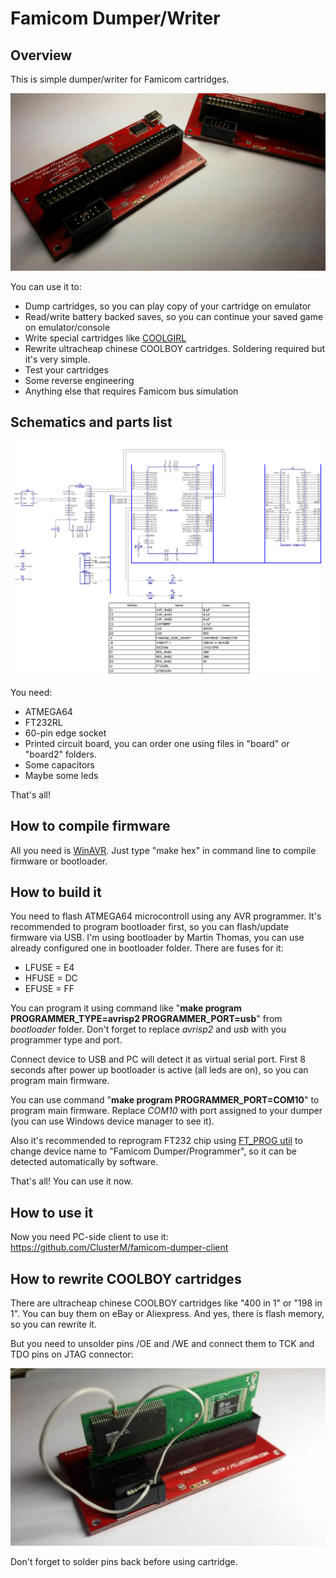 # Famicom Dumper/Writer


## Overview

This is simple dumper/writer for Famicom cartridges.

![Dumper](images/dumper.jpg)

You can use it to:
* Dump cartridges, so you can play copy of your cartridge on emulator
* Read/write battery backed saves, so you can continue your saved game on emulator/console
* Write special cartridges like [COOLGIRL](https://github.com/ClusterM/coolgirl-famicom-multicard)
* Rewrite ultracheap chinese COOLBOY cartridges. Soldering required but it's very simple.
* Test your cartridges
* Some reverse engineering
* Anything else that requires Famicom bus simulation


## Schematics and parts list

![Schematics](schematics/famicom_dumper.png)

You need:
* ATMEGA64
* FT232RL
* 60-pin edge socket
* Printed circuit board, you can order one using files in "board" or "board2" folders.
* Some capacitors
* Maybe some leds

That's all!


## How to compile firmware

All you need is [WinAVR](http://winavr.sourceforge.net/). Just type "make hex" in command line to compile firmware or bootloader.


## How to build it

You need to flash ATMEGA64 microcontroll using any AVR programmer. It's recommended to program bootloader first, so you can flash/update firmware via USB. I'm using bootloader by Martin Thomas, you can use already configured one in bootloader folder. There are fuses for it:
* LFUSE          = E4
* HFUSE          = DC
* EFUSE          = FF

You can program it using command like "**make program PROGRAMMER_TYPE=avrisp2 PROGRAMMER_PORT=usb**" from *bootloader* folder. Don't forget to replace *avrisp2* and *usb* with you programmer type and port.

Connect device to USB and PC will detect it as virtual serial port. First 8 seconds after power up bootloader is active (all leds are on), so you can program main firmware.

You can use command "**make program PROGRAMMER_PORT=COM10**" to program main firmware. Replace *COM10* with port assigned to your dumper (you can use Windows device manager to see it).

Also it's recommended to reprogram FT232 chip using [FT_PROG util](http://www.ftdichip.com/Support/Utilities.htm#FT_PROG) to change device name to "Famicom Dumper/Programmer", so it can be detected automatically by software.

That's all! You can use it now.


## How to use it

Now you need PC-side client to use it: https://github.com/ClusterM/famicom-dumper-client


## How to rewrite COOLBOY cartridges

There are ultracheap chinese COOLBOY cartridges like "400 in 1" or "198 in 1". You can buy them on eBay or Aliexpress. And yes, there is flash memory, so you can rewrite it.

But you need to unsolder pins /OE and /WE and connect them to TCK and TDO pins on JTAG connector:

![COOLBOY](images/coolboy.jpg)

Don't forget to solder pins back before using cartridge.
